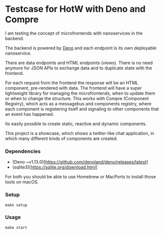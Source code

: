 # Testcase for HotW with Deno and Compre
I am testing the concept of microfrontends with nanoservices in the
backend.

The backend is powered by [Deno](https://deno.land) and each endpoint is
its own deployable nanoservice.

There are data endpoints and HTML endpoints (views). There is no need anymore
for JSON APIs to exchange data and to duplicate state with the frontend.

For each request from the frontend the response will be an HTML component, pre-rendered with data.
The frontend will have a super lightweight library for managing the microfrontends,
when to update them or when to change the structure.
This works with Compre (Component Registry), which acts as a messagebus and
components registry, where each component is registering itself and signaling to
other components that an event has happened.

Its easily possible to create static, reactive and dynamic components.

This project is a showcase, which shows a twitter-like chat application, in which
many different kinds of components are created.

### Dependencies
- (Deno ~v1.13.0)[https://github.com/denoland/deno/releases/latest]
- (sqlite3)[https://sqlite.org/download.html]

For both you should be able to use Homebrew or MacPorts to install those tools on macOS.

### Setup
```
make setup
```

### Usage
```
make start
```
